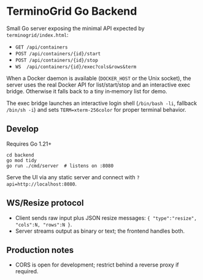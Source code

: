 # TerminoGrid Go Backend

Small Go server exposing the minimal API expected by `terminogrid/index.html`:

- `GET /api/containers`
- `POST /api/containers/{id}/start`
- `POST /api/containers/{id}/stop`
- `WS  /api/containers/{id}/exec?cols&rows&term`

When a Docker daemon is available (`DOCKER_HOST` or the Unix socket), the server uses the real Docker API for list/start/stop and an interactive exec bridge. Otherwise it falls back to a tiny in‑memory list for demo.

The exec bridge launches an interactive login shell (`/bin/bash -li`, fallback `/bin/sh -i`) and sets `TERM=xterm-256color` for proper terminal behavior.

## Develop

Requires Go 1.21+

```
cd backend
go mod tidy
go run ./cmd/server  # listens on :8080
```

Serve the UI via any static server and connect with `?api=http://localhost:8080`.

## WS/Resize protocol
- Client sends raw input plus JSON resize messages: `{ "type":"resize", "cols":N, "rows":N }`.
- Server streams output as binary or text; the frontend handles both.

## Production notes
- CORS is open for development; restrict behind a reverse proxy if required.
